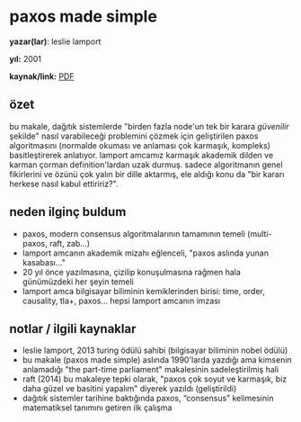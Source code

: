 # paxos made simple

**yazar(lar)**: leslie lamport

**yıl:** 2001

**kaynak/link:** [PDF](https://lamport.azurewebsites.net/pubs/paxos-simple.pdf)

## özet

bu makale, dağıtık sistemlerde "birden fazla node'un tek bir karara _güvenilir_ şekilde" nasıl varabileceği problemini çözmek için geliştirilen paxos algoritmasını (normalde okuması ve anlaması çok karmaşık, kompleks) basitleştirerek anlatıyor. lamport amcamız karmaşık akademik dilden ve karman çorman definition'lardan uzak durmuş. sadece algoritmanın genel fikirlerini ve özünü çok yalın bir dille aktarmış, ele aldığı konu da "bir kararı herkese nasıl kabul ettiririz?".

## neden ilginç buldum

-  paxos, modern consensus algoritmalarının tamamının temeli (multi-paxos, raft, zab...)
- lamport amcanın akademik mizahı eğlenceli, "paxos aslında yunan kasabası..."
- 20 yıl önce yazılmasına, çizilip konuşulmasına rağmen hala günümüzdeki her şeyin temeli
- lamport amca bilgisayar biliminin kemiklerinden birisi: time, order, causality, tla+, paxos... hepsi lamport amcanın imzası

## notlar / ilgili kaynaklar

- leslie lamport, 2013 turing ödülü sahibi (bilgisayar biliminin nobel ödülü)
- bu makale (paxos made simple) aslında 1990'larda yazdığı ama kimsenin anlamadığı "the part-time parliament" makalesinin sadeleştirilmiş hali
- raft (2014) bu makaleye tepki olarak, "paxos çok soyut ve karmaşık, biz daha güzel ve basitini yapalım" diyerek yazıldı (geliştirildi)
- dağıtık sistemler tarihine baktığında paxos, “consensus” kelimesinin matematiksel tanımını getiren ilk çalışma